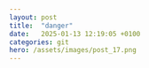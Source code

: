 ```yaml
---
layout: post
title:  "danger"
date:   2025-01-13 12:19:05 +0100
categories: git
hero: /assets/images/post_17.png
---
```


